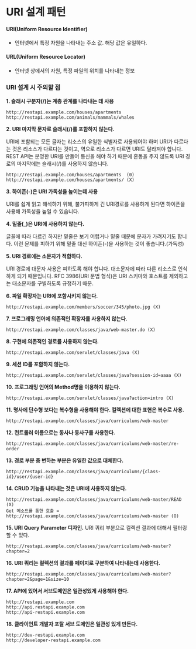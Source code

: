 # URI 설계 패턴

#### URI(Uniform Resource Identifier)

- 인터넷에서 특정 자원을 나타내는 주소 값. 해당 값은 유일하다.

#### URL(Uniform Resource Locator)

- 인터넷 상에서의 자원, 특정 파일의 위치를 나타내는 정보

### URI 설계 시 주의할 점

**1. 슬래시 구분자(/)는 계층 관계를 나타내는 데 사용**
```
http://restapi.example.com/houses/apartments
http://restapi.example.com/animals/mammals/whales
```

**2. URI 마지막 문자로 슬래시(/)를 포함하지 않는다.**

URI에 포함되는 모든 글자는 리소스의 유일한 식별자로 사용되어야 하며 URI가 다르다는 것은 리소스가 다르다는 것이고, 역으로 리소스가 다르면 URI도 달라져야 합니다. REST API는 분명한 URI를 만들어 통신을 해야 하기 때문에 혼동을 주지 않도록 URI 경로의 마지막에는 슬래시(/)를 사용하지 않습니다.
```
http://restapi.example.com/houses/apartments  (0)
http://restapi.example.com/houses/apartments/ (X)
```   

**3. 하이픈(-)은 URI 가독성을 높이는데 사용**

URI를 쉽게 읽고 해석하기 위해, 불가피하게 긴 URI경로를 사용하게 된다면 하이픈을 사용해 가독성을 높일 수 있습니다.

**4. 밑줄(_)은 URI에 사용하지 않는다.**

글꼴에 따라 다르긴 하지만 밑줄은 보기 어렵거나 밑줄 때문에 문자가 가려지기도 합니다. 이런 문제를 피하기 위해 밑줄 대신 하이픈(-)을 사용하는 것이 좋습니다.(가독성)

**5. URI 경로에는 소문자가 적합하다.**

URI 경로에 대문자 사용은 피하도록 해야 합니다. 대소문자에 따라 다른 리소스로 인식하게 되기 때문입니다. RFC 3986(URI 문법 형식)은 URI 스키마와 호스트를 제외하고는 대소문자를 구별하도록 규정하기 때문.

**6. 파일 확장자는 URI에 포함시키지 않는다.**
```
http://restapi.example.com/members/soccer/345/photo.jpg (X)
```

**7. 프로그래밍 언어에 의존적인 확장자를 사용하지 않는다.**
```
http://restapi.example.com/classes/java/web-master.do (X)
```

**8. 구현에 의존적인 경로를 사용하지 않는다.**
```
http://restapi.example.com/servlet/classes/java (X)
```

**9. 세션 ID를 포함하지 않는다.**
```
http://restapi.example.com/servlet/classes/java?session-id=aaaa (X)
```

**10. 프로그래밍 언어의 Method명을 이용하지 않는다.**
```
http://restapi.example.com/servlet/classes/java?action=intro (X)
```

**11. 명사에 단수형 보다는 복수형을 사용해야 한다. 컬렉션에 대한 표현은 복수로 사용.**
```
http://restapi.example.com/classes/java/curriculums/web-master 
```

**12. 컨트롤러 이름으로는 동사나 동사구를 사용한다.**
```
http://restapi.example.com/classes/java/curriculums/web-master/re-order 
```

**13. 경로 부분 중 변하는 부분은 유일한 값으로 대체한다.**
```
http://restapi.example.com/classes/java/curriculums/{class-id}/user/{user-id}
```

**14. CRUD 기능을 나타내는 것은 URI에 사용하지 않는다.**
```
http://restapi.example.com/classes/java/curriculums/web-master/READ (X)
Get 메소드를 통한 호출 = http://restapi.example.com/classes/java/curriculums/web-master (O)
```

**15. URI Query Parameter 디자인.**
URI 쿼리 부분으로 컬렉션 결과에 대해서 필터링 할 수 있다.
```
http://restapi.example.com/classes/java/curriculums/web-master?chapter=2
```

**16. URI 쿼리는 컬렉션의 결과를 페이지로 구분하여 나타내는데 사용한다.**
```
http://restapi.example.com/classes/java/curriculums/web-master?chapter=2&page=1&size=10 
```

**17. API에 있어서 서브도메인은 일관성있게 사용해야 한다.**
```
http://restapi.example.com
http://api.restapi.example.com
http://api-restapi.example.com
```

**18. 클라이언트 개발자 포탈 서브 도메인은 일관성 있게 만든다.**
```
http://dev-restapi.example.com 
http://developer-restapi.example.com 
```